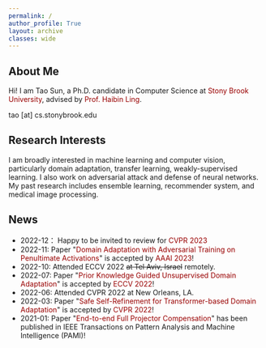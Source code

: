 ```yaml
---
permalink: /
author_profile: True
layout: archive
classes: wide
---
```



<style>a{TEXT-DECORATION:none; color: #990000;}a:hover{TEXT-DECORATION:underline; color: #990000;}</style>

## About Me

Hi! I am Tao Sun, a Ph.D. candidate in Computer Science at <a href="https://www.cs.stonybrook.edu/" target="_blank" rel="nofollow">Stony Brook University</a>, advised by <a href="https://www3.cs.stonybrook.edu/~hling/" target="_blank" rel="nofollow">Prof. Haibin Ling</a>.

tao [at] cs.stonybrook.edu

## Research Interests

I am broadly interested in machine learning and computer vision, particularly domain adaptation, transfer learning, weakly-supervised learning. I also work on adversarial attack and defense of neural networks. My past research includes ensemble learning, recommender system, and medical image processing.


## News
- 2022-12： Happy to be invited to review for [CVPR 2023](https://cvpr2023.thecvf.com/)
- 2022-11: Paper "[Domain Adaptation with Adversarial Training on Penultimate Activations](https://arxiv.org/abs/2208.12853)" is accepted by [AAAI 2023](https://aaai.org/Conferences/AAAI-23/)!
- 2022-10: Attended ECCV 2022 ~~at Tel Aviv, Israel~~ remotely.
- 2022-07: Paper "[Prior Knowledge Guided Unsupervised Domain Adaptation](https://arxiv.org/abs/2207.08877)" is accepted by [ECCV 2022](https://eccv2022.ecva.net/)! 
- 2022-06: Attended CVPR 2022 at New Orleans, LA.
- 2022-03: Paper "[Safe Self-Refinement for Transformer-based Domain Adaptation](https://arxiv.org/abs/2204.07683)" is accepted by [CVPR 2022](https://cvpr2022.thecvf.com/)! 
- 2021-01: Paper "[End-to-end Full Projector Compensation](https://arxiv.org/abs/2008.00965)" has been published in IEEE Transactions on Pattern Analysis and Machine Intelligence (PAMI)!
       
 


